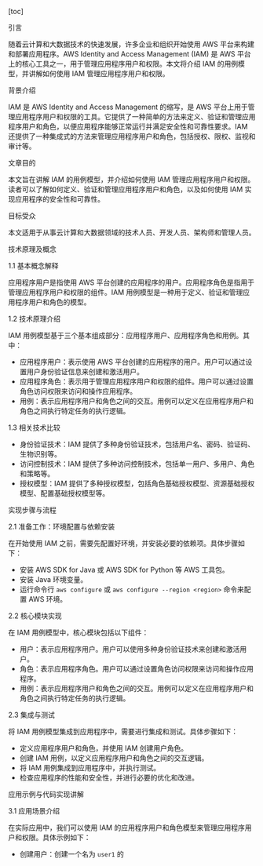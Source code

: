 
[toc]                    
                
                
引言

随着云计算和大数据技术的快速发展，许多企业和组织开始使用 AWS 平台来构建和部署应用程序。AWS Identity and Access Management (IAM) 是 AWS 平台上的核心工具之一，用于管理应用程序用户和权限。本文将介绍 IAM 的用例模型，并讲解如何使用 IAM 管理应用程序用户和权限。

背景介绍

IAM 是 AWS Identity and Access Management 的缩写，是 AWS 平台上用于管理应用程序用户和权限的工具。它提供了一种简单的方法来定义、验证和管理应用程序用户和角色，以便应用程序能够正常运行并满足安全性和可靠性要求。IAM 还提供了一种集成式的方法来管理应用程序用户和角色，包括授权、限权、监视和审计等。

文章目的

本文旨在讲解 IAM 的用例模型，并介绍如何使用 IAM 管理应用程序用户和权限。读者可以了解如何定义、验证和管理应用程序用户和角色，以及如何使用 IAM 实现应用程序的安全性和可靠性。

目标受众

本文适用于从事云计算和大数据领域的技术人员、开发人员、架构师和管理人员。

技术原理及概念

1.1 基本概念解释

应用程序用户是指使用 AWS 平台创建的应用程序的用户。应用程序角色是指用于管理应用程序用户和权限的组件。IAM 用例模型是一种用于定义、验证和管理应用程序用户和角色的模型。

1.2 技术原理介绍

IAM 用例模型基于三个基本组成部分：应用程序用户、应用程序角色和用例。其中：

- 应用程序用户：表示使用 AWS 平台创建的应用程序的用户。用户可以通过设置用户身份验证信息来创建和激活用户。
- 应用程序角色：表示用于管理应用程序用户和权限的组件。用户可以通过设置角色访问权限来访问和操作应用程序。
- 用例：表示应用程序用户和角色之间的交互。用例可以定义在应用程序用户和角色之间执行特定任务的执行逻辑。

1.3 相关技术比较

- 身份验证技术：IAM 提供了多种身份验证技术，包括用户名、密码、验证码、生物识别等。
- 访问控制技术：IAM 提供了多种访问控制技术，包括单一用户、多用户、角色和策略等。
- 授权模型：IAM 提供了多种授权模型，包括角色基础授权模型、资源基础授权模型、配置基础授权模型等。

实现步骤与流程

2.1 准备工作：环境配置与依赖安装

在开始使用 IAM 之前，需要先配置好环境，并安装必要的依赖项。具体步骤如下：

- 安装 AWS SDK for Java 或 AWS SDK for Python 等 AWS 工具包。
- 安装 Java 环境变量。
- 运行命令行 `aws configure` 或 `aws configure --region <region>` 命令来配置 AWS 环境。

2.2 核心模块实现

在 IAM 用例模型中，核心模块包括以下组件：

- 用户：表示应用程序用户。用户可以使用多种身份验证技术来创建和激活用户。
- 角色：表示应用程序角色。用户可以通过设置角色访问权限来访问和操作应用程序。
- 用例：表示应用程序用户和角色之间的交互。用例可以定义在应用程序用户和角色之间执行特定任务的执行逻辑。

2.3 集成与测试

将 IAM 用例模型集成到应用程序中，需要进行集成和测试。具体步骤如下：

- 定义应用程序用户和角色，并使用 IAM 创建用户角色。
- 创建 IAM 用例，以定义应用程序用户和角色之间的交互逻辑。
- 将 IAM 用例集成到应用程序中，并执行测试。
- 检查应用程序的性能和安全性，并进行必要的优化和改进。

应用示例与代码实现讲解

3.1 应用场景介绍

在实际应用中，我们可以使用 IAM 的应用程序用户和角色模型来管理应用程序用户和权限。具体示例如下：

- 创建用户：创建一个名为 `user1` 的

